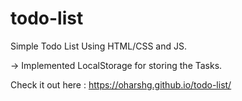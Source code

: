 # todo-list

Simple Todo List Using HTML/CSS and JS.

-> Implemented LocalStorage for storing the Tasks.

Check it out here : https://oharshg.github.io/todo-list/